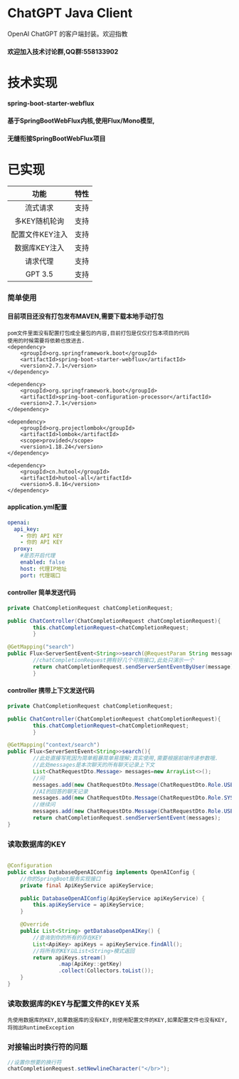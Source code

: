 # ChatGPT Java Client

OpenAI ChatGPT 的客户端封装。欢迎指教

#### 欢迎加入技术讨论群,QQ群:558133902

# 技术实现

#### spring-boot-starter-webflux

#### 基于SpringBootWebFlux内核,使用Flux/Mono模型,

#### 无缝衔接SpringBootWebFlux项目

# 已实现

|    功能     | 特性  |
|:---------:|:---:|
|   流式请求    | 支持  |
| 多KEY随机轮询  | 支持  |
| 配置文件KEY注入 | 支持  |
| 数据库KEY注入  | 支持  |
|   请求代理    | 支持  |
|  GPT 3.5  | 支持  |

### 简单使用

#### 目前项目还没有打包发布MAVEN,需要下载本地手动打包
```text
pom文件里面没有配置打包成全量包的内容,目前打包是仅仅打包本项目的代码
使用的时候需要将依赖也放进去.
<dependency>
    <groupId>org.springframework.boot</groupId>
    <artifactId>spring-boot-starter-webflux</artifactId>
    <version>2.7.1</version>
</dependency>

<dependency>
    <groupId>org.springframework.boot</groupId>
    <artifactId>spring-boot-configuration-processor</artifactId>
    <version>2.7.1</version>
</dependency>

<dependency>
    <groupId>org.projectlombok</groupId>
    <artifactId>lombok</artifactId>
    <scope>provided</scope>
    <version>1.18.24</version>
</dependency>

<dependency>
    <groupId>cn.hutool</groupId>
    <artifactId>hutool-all</artifactId>
    <version>5.8.16</version>
</dependency>
```

#### application.yml配置

```yaml
openai:
  api_key:
    - 你的 API KEY
    - 你的 API KEY
  proxy:
    #是否开启代理
    enabled: false
    host: 代理IP地址
    port: 代理端口

```

#### controller 简单发送代码

```java
private ChatCompletionRequest chatCompletionRequest;

public ChatController(ChatCompletionRequest chatCompletionRequest){
        this.chatCompletionRequest=chatCompletionRequest;
        }

@GetMapping("search")
public Flux<ServerSentEvent<String>>search(@RequestParam String message){
        //chatCompletionRequest拥有好几个可用接口,此处只演示一个
        return chatCompletionRequest.sendServerSentEventByUser(message);
        }
```

#### controller 携带上下文发送代码

```java
private ChatCompletionRequest chatCompletionRequest;

public ChatController(ChatCompletionRequest chatCompletionRequest){
        this.chatCompletionRequest=chatCompletionRequest;
        }

@GetMapping("context/search")
public Flux<ServerSentEvent<String>>search(){
        //此处直接写死因为简单粗暴简单易理解;真实使用,需要根据前端传递参数哦.
        //此处messages是本次聊天的所有聊天记录上下文
        List<ChatRequestDto.Message> messages=new ArrayList<>();
        //问
        messages.add(new ChatRequestDto.Message(ChatRequestDto.Role.USER.getName(), "我现在要你扮演一直小猫和我对话"));
        //AI的回答的聊天记录
        messages.add(new ChatRequestDto.Message(ChatRequestDto.Role.SYSTEM.getName(), "好的，我可以扮演一只小猫和你对话。你好啊，主人，我是一只小猫，你想跟我聊些什么呢？"));
        //继续问
        messages.add(new ChatRequestDto.Message(ChatRequestDto.Role.USER.getName(), "你可以干嘛"));
        return chatCompletionRequest.sendServerSentEvent(messages);
}
```

### 读取数据库的KEY

```java

@Configuration
public class DatabaseOpenAIConfig implements OpenAIConfig {
    //你的SpringBoot服务实现接口
    private final ApiKeyService apiKeyService;

    public DatabaseOpenAIConfig(ApiKeyService apiKeyService) {
        this.apiKeyService = apiKeyService;
    }

    @Override
    public List<String> getDatabaseOpenAIKey() {
        //查询到你的所有的存在KEY
        List<ApiKey> apiKeys = apiKeyService.findAll();
        //将所有的KEY以List<String>模式返回
        return apiKeys.stream()
                .map(ApiKey::getKey)
                .collect(Collectors.toList());
    }
}
```

### 读取数据库的KEY与配置文件的KEY关系

```text
先使用数据库的KEY,如果数据库的没有KEY,则使用配置文件的KEY,如果配置文件也没有KEY,将抛出RuntimeException
```

### 对接输出时换行符的问题

```java
//设置你想要的换行符
chatCompletionRequest.setNewlineCharacter("</br>");
```




